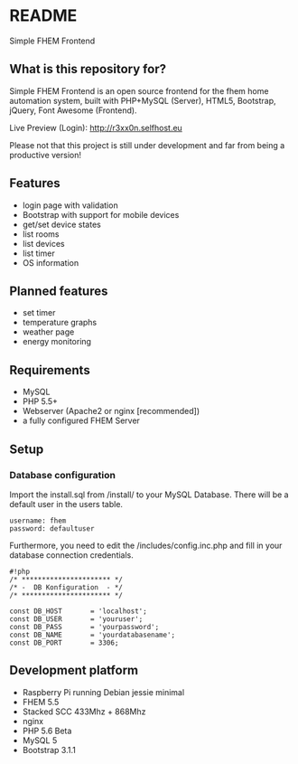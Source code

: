 # README #

Simple FHEM Frontend

## What is this repository for? ##

Simple FHEM Frontend is an open source frontend for the fhem home automation system, built with PHP+MySQL (Server), HTML5, Bootstrap, jQuery, Font Awesome (Frontend).

Live Preview (Login): http://r3xx0n.selfhost.eu

Please not that this project is still under development and far from being a productive version!

## Features ##

* login page with validation
* Bootstrap with support for mobile devices
* get/set device states
* list rooms
* list devices
* list timer
* OS information

## Planned features ##

* set timer
* temperature graphs
* weather page
* energy monitoring

## Requirements ##

* MySQL
* PHP 5.5+
* Webserver (Apache2 or nginx [recommended])
* a fully configured FHEM Server

## Setup ##

### Database configuration ###
Import the install.sql from /install/ to your MySQL Database. There will be a default user in the users table.

````
username: fhem
password: defaultuser
````

Furthermore, you need to edit the /includes/config.inc.php and fill in your database connection credentials.

```
#!php
/* ********************** */
/* -  DB Konfiguration 	- */
/* ********************** */

const DB_HOST 		= 'localhost';
const DB_USER 		= 'youruser';
const DB_PASS 		= 'yourpassword';
const DB_NAME 		= 'yourdatabasename';
const DB_PORT		= 3306;
```

## Development platform ##

* Raspberry Pi running Debian jessie minimal
* FHEM 5.5
* Stacked SCC 433Mhz + 868Mhz
* nginx
* PHP 5.6 Beta
* MySQL 5
* Bootstrap 3.1.1
